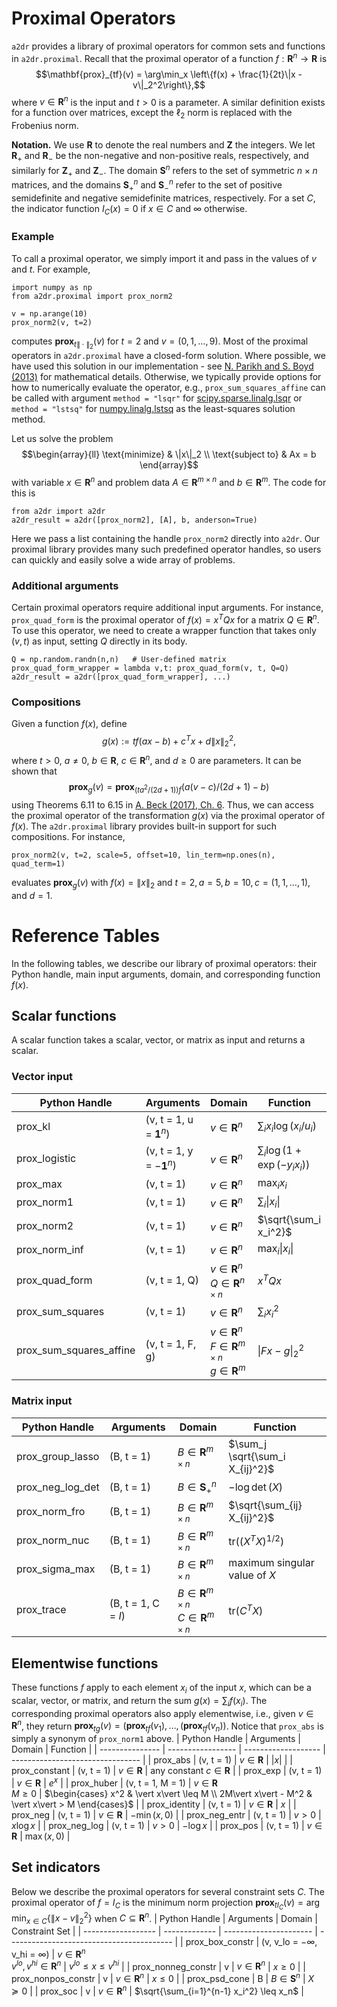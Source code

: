 # Proximal Operators
`a2dr` provides a library of proximal operators for common sets and functions in `a2dr.proximal`. Recall that the proximal operator of a function $f:\mathbf{R}^n \rightarrow \mathbf{R}$ is
$$\mathbf{prox}_{tf}(v) = \arg\min_x \left\{f(x) + \frac{1}{2t}\|x - v\|_2^2\right\},$$
where $v \in \mathbf{R}^n$ is the input and $t > 0$ is a parameter. A similar definition exists for a function over matrices, except the $\ell_2$ norm is replaced with the Frobenius norm.

**Notation.** We use $\mathbf{R}$ to denote the real numbers and $\mathbf{Z}$ the integers. We let $\mathbf{R}_+$ and $\mathbf{R}_-$ be the non-negative and non-positive reals, respectively, and similarly for $\mathbf{Z}_+$ and $\mathbf{Z}_-$. The domain $\mathbf{S}^n$ refers to the set of symmetric $n \times n$ matrices, and the domains $\mathbf{S}_+^n$ and $\mathbf{S}_-^n$ refer to the set of positive semidefinite and negative semidefinite matrices, respectively. For a set $C$, the indicator function $I_C(x) = 0$ if $x \in C$ and $\infty$ otherwise.

### Example
To call a proximal operator, we simply import it and pass in the values of $v$ and $t$. For example,
```
import numpy as np
from a2dr.proximal import prox_norm2

v = np.arange(10)
prox_norm2(v, t=2)
```
computes $\mathbf{prox}_{t\|\cdot\|_2}(v)$ for $t = 2$ and $v = (0,1,\ldots,9)$. Most of the proximal operators in `a2dr.proximal` have a closed-form solution. Where possible, we have used this solution in our implementation - see [N. Parikh and S. Boyd (2013)](https://web.stanford.edu/~boyd/papers/pdf/prox_algs.pdf) for mathematical details. Otherwise, we typically provide options for how to numerically evaluate the operator, e.g., `prox_sum_squares_affine` can be called with argument `method = "lsqr"` for [scipy.sparse.linalg.lsqr](https://docs.scipy.org/doc/scipy/reference/generated/scipy.sparse.linalg.lsqr.html) or `method = "lstsq"` for [numpy.linalg.lstsq](https://docs.scipy.org/doc/numpy/reference/generated/numpy.linalg.lstsq.html) as the least-squares solution method.

Let us solve the problem
$$\begin{array}{ll} \text{minimize} & \|x\|_2 \\ \text{subject to} & Ax = b \end{array}$$
with variable $x \in \mathbf{R}^n$ and problem data $A \in \mathbf{R}^{m \times n}$ and $b \in \mathbf{R}^m$. The code for this is
```
from a2dr import a2dr
a2dr_result = a2dr([prox_norm2], [A], b, anderson=True)
```
Here we pass a list containing the handle `prox_norm2` directly into `a2dr`. Our proximal library provides many such predefined operator handles, so users can quickly and easily solve a wide array of problems.

### Additional arguments
Certain proximal operators require additional input arguments. For instance, `prox_quad_form` is the proximal operator of $f(x) = x^TQx$ for a matrix $Q \in \mathbf{R}^n$. To use this operator, we need to create a wrapper function that takes only $(v, t)$ as input, setting $Q$ directly in its body.
```
Q = np.random.randn(n,n)   # User-defined matrix
prox_quad_form_wrapper = lambda v,t: prox_quad_form(v, t, Q=Q)
a2dr_result = a2dr([prox_quad_form_wrapper], ...)
```

### Compositions
Given a function $f(x)$, define
$$g(x) := tf(ax-b) + c^Tx + d\|x\|_2^2,$$
where $t > 0$, $a \neq 0$, $b \in \mathbf{R}$, $c \in \mathbf{R}^n$, and $d \geq 0$ are parameters. It can be shown that
$$\mathbf{prox}_g(v) = \mathbf{prox}_{(ta^2/(2d+1))f}(a(v - c)/(2d + 1) - b)$$
using Theorems 6.11 to 6.15 in [A. Beck (2017), Ch. 6](https://archive.siam.org/books/mo25/mo25_ch6.pdf). Thus, we can access the proximal operator of the transformation $g(x)$ via the proximal operator of $f(x)$. The `a2dr.proximal` library provides built-in support for such compositions. For instance,
```
prox_norm2(v, t=2, scale=5, offset=10, lin_term=np.ones(n), quad_term=1)
```
evaluates $\mathbf{prox}_g(v)$ with $f(x) = \|x\|_2$ and $t = 2, a = 5, b = 10, c = (1,1,\ldots,1)$, and $d = 1$.

# Reference Tables
In the following tables, we describe our library of proximal operators: their Python handle, main input arguments, domain, and corresponding function $f(x)$.

## Scalar functions
A scalar function takes a scalar, vector, or matrix as input and returns a scalar.
### Vector input
|    Python Handle        |  Arguments                      |   Domain             |   Function                       |
| ----------------------- | ------------------------------- | -------------------- | -------------------------------- |
| prox_kl                 | (v, t = 1, u = $\mathbf{1}^n$)  | $v \in \mathbf{R}^n$ | $\sum_i x_i\log(x_i/u_i)$        |
| prox_logistic           | (v, t = 1, y = $-\mathbf{1}^n$) | $v \in \mathbf{R}^n$ | $\sum_i \log(1 + \exp(-y_ix_i))$ |
| prox_max                | (v, t = 1)                      | $v \in \mathbf{R}^n$ | $\max_i x_i$                     |
| prox_norm1              | (v, t = 1)                      | $v \in \mathbf{R}^n$ | $\sum_i \vert x_i \vert$         |
| prox_norm2              | (v, t = 1)                      | $v \in \mathbf{R}^n$ | $\sqrt{\sum_i x_i^2}$            |
| prox_norm_inf           | (v, t = 1)                      | $v \in \mathbf{R}^n$ | $\max_i \vert x_i \vert$         |
| prox_quad_form          | (v, t = 1, Q)                   | $v \in \mathbf{R}^n$ <br> $Q \in \mathbf{R}^{n \times n}$ | $x^TQx$ |
| prox_sum_squares        | (v, t = 1)                      | $v \in \mathbf{R}^n$ | $\sum_i x_i^2$                   |
| prox_sum_squares_affine | (v, t = 1, F, g)                | $v \in \mathbf{R}^n$ <br> $F \in \mathbf{R}^{m \times n}$ <br> $g \in \mathbf{R}^m$ | $\|Fx - g\|_2^2$ |

### Matrix input
|  Python Handle   |  Arguments          |   Domain                        |   Function                         |
| ---------------- | ------------------- | ------------------------------- | ---------------------------------- |
| prox_group_lasso | (B, t = 1)          | $B \in \mathbf{R}^{m \times n}$ | $\sum_j \sqrt{\sum_i X_{ij}^2}$    |
| prox_neg_log_det | (B, t = 1)          | $B \in \mathbf{S}_+^n$          | $-\log\det(X)$                     |
| prox_norm_fro    | (B, t = 1)          | $B \in \mathbf{R}^{m \times n}$ | $\sqrt{\sum_{ij} X_{ij}^2}$        |
| prox_norm_nuc    | (B, t = 1)          | $B \in \mathbf{R}^{m \times n}$ | $\text{tr}((X^TX)^{1/2})$          |
| prox_sigma_max   | (B, t = 1)          | $B \in \mathbf{R}^{m \times n}$ | maximum singular <br> value of $X$ |
| prox_trace       | (B, t = 1, C = $I$) | $B \in \mathbf{R}^{m \times n}$ <br> $C \in \mathbf{R}^{m \times n}$ | $\text{tr}(C^TX)$ |

## Elementwise functions
These functions $f$ apply to each element $x_i$ of the input $x$, which can be a scalar, vector, or matrix, and return the sum $g(x)=\sum_i f(x_i)$. The corresponding proximal operators also apply elementwise, i.e., given $v \in \mathbf{R}^n$, they return $\mathbf{prox}_{tg}(v)=(\mathbf{prox}_{tf}(v_1), \ldots, (\mathbf{prox}_{tf}(v_n))$. Notice that `prox_abs` is simply a synonym of `prox_norm1` above.
|  Python Handle  |   Arguments       |   Domain            |   Function                       |
| --------------- | ----------------- | ------------------- | -------------------------------- |
| prox_abs        | (v, t = 1)        | $v \in \mathbf{R}$  | $\vert x\vert$                   |
| prox_constant   | (v, t = 1)        | $v \in \mathbf{R}$  | any constant $c \in \mathbf{R}$  |
| prox_exp        | (v, t = 1)        | $v \in \mathbf{R}$  | $e^x$                            |
| prox_huber      | (v, t = 1, M = 1) | $v \in \mathbf{R}$ <br> $M \geq 0$  | $\begin{cases} x^2 & \vert x\vert \leq M \\ 2M\vert x\vert - M^2 & \vert x\vert > M \end{cases}$ |
| prox_identity   | (v, t = 1)        | $v \in \mathbf{R}$ | $x$                               |
| prox_neg        | (v, t = 1)        | $v \in \mathbf{R}$ | $-\min(x,0)$                      |
| prox_neg_entr   | (v, t = 1)        | $v > 0$            | $x\log x$                         |
| prox_neg_log    | (v, t = 1)        | $v > 0$            | $-\log x$                         |
| prox_pos        | (v, t = 1)        | $v \in \mathbf{R}$ | $\max(x,0)$                       |

## Set indicators
Below we describe the proximal operators for several constraint sets $C$. The proximal operator of $f = I_C$ is the minimum norm projection $\mathbf{prox}_{tI_C}(v) = \arg\min_{x \in C}\{\|x - v\|_2^2\}$ when $C \subseteq \mathbf{R}^n$.
|  Python Handle     |  Arguments    |  Domain                |  Constraint Set                           |
| ------------------ | ------------- | ---------------------- | ----------------------------------------- |
| prox_box_constr    | (v, v_lo = $-\infty$, v_hi = $\infty$) | $v \in \mathbf{R}^n$ <br> $v^{lo}, v^{hi} \in \mathbf{R}^n$  | $v^{lo} \leq x \leq v^{hi}$ |
| prox_nonneg_constr | v             | $v \in \mathbf{R}^n$   | $x \geq 0$                                |
| prox_nonpos_constr | v             | $v \in \mathbf{R}^n$   | $x \leq 0$                                |
| prox_psd_cone      | B             | $B \in \mathbf{S}^n$   | $X \succeq 0$                             |
| prox_soc           | v             | $v \in \mathbf{R}^n$   | $\sqrt{\sum_{i=1}^{n-1} x_i^2} \leq x_n$  |
